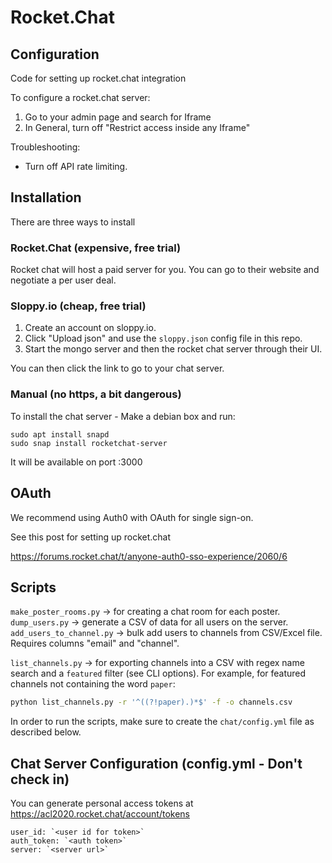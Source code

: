 # Rocket.Chat

## Configuration

Code for setting up rocket.chat integration


To configure a rocket.chat server:

1) Go to your admin page and search for Iframe
2) In General, turn off  "Restrict access inside any Iframe"

Troubleshooting:

* Turn off API rate limiting.

## Installation

There are three ways to install

### Rocket.Chat (expensive, free trial)

Rocket chat will host a paid server for you. You can go to their website and negotiate a per user deal.

### Sloppy.io (cheap, free trial)

1) Create an account on sloppy.io.
2) Click "Upload json" and use the `sloppy.json` config file in this repo.
3) Start the mongo server and then the rocket chat server through their UI.

You can then click the link to go to your chat server.


### Manual (no https, a bit dangerous)

To install the chat server - Make a debian box and run:

```
sudo apt install snapd
sudo snap install rocketchat-server
```

It will be available on port :3000

## OAuth

We recommend using Auth0 with OAuth for single sign-on.

See this post for setting up rocket.chat

https://forums.rocket.chat/t/anyone-auth0-sso-experience/2060/6


## Scripts

`make_poster_rooms.py` -> for creating a chat room for each poster.
`dump_users.py` -> generate a CSV of data for all users on the server.
`add_users_to_channel.py` -> bulk add users to channels from CSV/Excel file. Requires columns "email" and "channel".

`list_channels.py` -> for exporting channels into a CSV with regex name search and a `featured` filter (see CLI options). For example, for featured channels not containing the word `paper`:

```bash
python list_channels.py -r '^((?!paper).)*$' -f -o channels.csv 
```

In order to run the scripts, make sure to create the `chat/config.yml` file as described below.

## Chat Server Configuration (config.yml - Don't check in)

You can generate personal access tokens at https://acl2020.rocket.chat/account/tokens

```
user_id: `<user id for token>`
auth_token: `<auth token>`
server: `<server url>`
```

